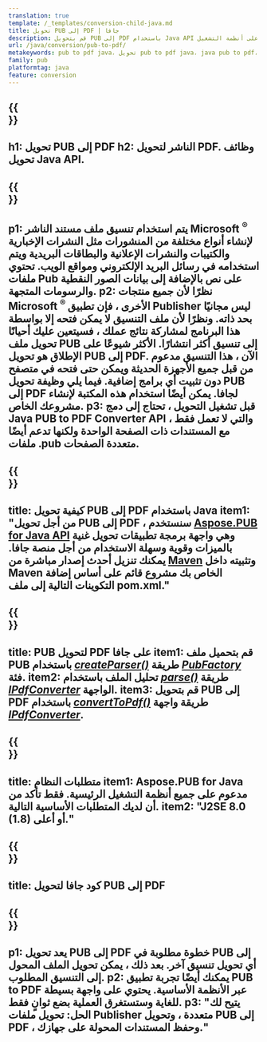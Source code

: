```yaml
---
translation: true
template: /_templates/conversion-child-java.md
title: تحويل PUB إلى PDF | جافا
description: قم بتحويل PUB إلى PDF باستخدام Java API على أنظمة التشغيل Windows و Linux و Mac OS X. وظيفة تحويل الناشر التي يسهل دمجها في الحل الخاص بك.
url: /java/conversion/pub-to-pdf/
metakeywords: pub to pdf java، تحويل pub to pdf java، java pub to pdf، publisher to pdf java
family: pub
platformtag: java
feature: conversion
---
```


{{<section banner>}}
---
h1: تحويل PUB إلى PDF
h2: الناشر لتحويل PDF. وظائف تحويل Java API.
---

{{<section overview>}}
---
p1: يتم استخدام تنسيق ملف مستند الناشر Microsoft <sup> ® </sup> لإنشاء أنواع مختلفة من المنشورات مثل النشرات الإخبارية والكتيبات والنشرات الإعلانية والبطاقات البريدية ويتم استخدامه في رسائل البريد الإلكتروني ومواقع الويب. تحتوي ملفات Pub على نص بالإضافة إلى بيانات الصور النقطية والرسومات المتجهة.
p2: نظرًا لأن جميع منتجات Microsoft <sup> ® </sup> الأخرى ، فإن تطبيق Publisher ليس مجانيًا بحد ذاته. ونظرًا لأن ملف التنسيق لا يمكن فتحه إلا بواسطة هذا البرنامج لمشاركة نتائج عملك ، فسيتعين عليك أحيانًا تحويل ملف PUB إلى تنسيق أكثر انتشارًا. الأكثر شيوعًا على الإطلاق هو تحويل PUB إلى PDF. الآن ، هذا التنسيق مدعوم من قبل جميع الأجهزة الحديثة ويمكن حتى فتحه في متصفح دون تثبيت أي برامج إضافية. فيما يلي وظيفة تحويل PUB إلى PDF لجافا. يمكن أيضًا استخدام هذه المكتبة لإنشاء مشروعك الخاص.
p3: قبل تشغيل التحويل ، تحتاج إلى دمج Java PUB to PDF Converter API ، والتي لا تعمل فقط مع المستندات ذات الصفحة الواحدة ولكنها تدعم أيضًا ملفات .pub متعددة الصفحات.
---

{{<section widget>}}
---
title: كيفية تحويل PUB إلى PDF باستخدام Java
item1: "من أجل تحويل PUB إلى PDF ، سنستخدم [Aspose.PUB for Java API](https://products.aspose.com/pub/java/) وهي واجهة برمجة تطبيقات تحويل غنية بالميزات وقوية وسهلة الاستخدام من أجل منصة جافا. يمكنك تنزيل أحدث إصدار مباشرة من [Maven](https://repository.aspose.com/pub/) وتثبيته داخل Maven الخاص بك مشروع قائم على أساس إضافة التكوينات التالية إلى ملف pom.xml."
---

{{<section feature1>}}
---
title: PUB لتحويل PDF على جافا
item1: قم بتحميل ملف PUB باستخدام [*createParser()*](https://reference.aspose.com/pub/java/com.aspose.pub/PubFactory#createParser-java.lang.String-) طريقة [*PubFactory*](https://reference.aspose.com/pub/java/com.aspose.pub/PubFactory) فئة.
item2: تحليل الملف باستخدام [*parse()*](https://reference.aspose.com/pub/java/com.aspose.pub/IPubParser#parse--) طريقة [*IPdfConverter*](https://reference.aspose.com/pub/java/com.aspose.pub/IPubParser) الواجهة.
item3: قم بتحويل PUB إلى PDF باستخدام [*convertToPdf()*](https://reference.aspose.com/pub/java/com.aspose.pub/IPdfConverter#convertToPdf-com.aspose.pub.Document-java.lang.String-) طريقة واجهة [*IPdfConverter*](https://reference.aspose.com/pub/java/com.aspose.pub/IPdfConverter).
---

{{<section feature2>}}
---
title: متطلبات النظام
item1: Aspose.PUB for Java مدعوم على جميع أنظمة التشغيل الرئيسية. فقط تأكد من أن لديك المتطلبات الأساسية التالية.
item2: "J2SE 8.0 (1.8) أو أعلى."
---

{{<section codeexample>}}
---
title: كود جافا لتحويل PUB إلى PDF
---

{{<section summary>}}
---
p1: يعد تحويل PUB إلى PDF خطوة مطلوبة في PUB إلى أي تحويل تنسيق آخر. بعد ذلك ، يمكن تحويل الملف المحول إلى التنسيق المطلوب.
p2: يمكنك أيضًا تجربة تطبيق PUB to PDF عبر الأنظمة الأساسية. يحتوي على واجهة بسيطة للغاية وستستغرق العملية بضع ثوانٍ فقط.
p3: "يتيح لك الحل: تحويل ملفات Publisher متعددة ، وتحويل PUB إلى PDF ، وحفظ المستندات المحولة على جهازك."
---